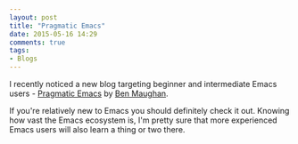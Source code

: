 ```yaml
---
layout: post
title: "Pragmatic Emacs"
date: 2015-05-16 14:29
comments: true
tags:
- Blogs
---
```


I recently noticed a new blog targeting beginner and intermediate
Emacs users - [Pragmatic Emacs](http://pragmaticemacs.com/) by
[Ben Maughan](http://www.bristol.ac.uk/physics/people/ben-j-maughan/overview.html).

If you're relatively new to Emacs you should definitely check it
out. Knowing how vast the Emacs ecosystem is, I'm pretty sure that
more experienced Emacs users will also learn a thing or two there.
